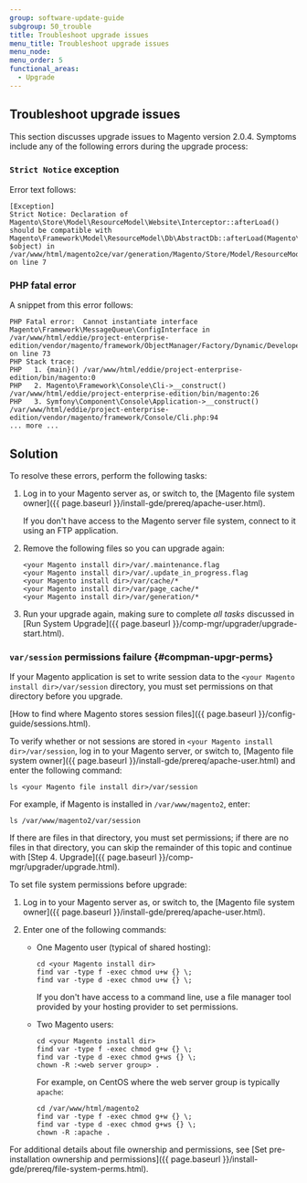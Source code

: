 ```yaml
---
group: software-update-guide
subgroup: 50_trouble
title: Troubleshoot upgrade issues
menu_title: Troubleshoot upgrade issues
menu_node:
menu_order: 5
functional_areas:
  - Upgrade
---
```


## Troubleshoot upgrade issues

This section discusses upgrade issues to Magento version 2.0.4. Symptoms include any of the following errors during the upgrade process:

### `Strict Notice` exception
Error text follows:

	[Exception]                                                                                                                                                
	Strict Notice: Declaration of Magento\Store\Model\ResourceModel\Website\Interceptor::afterLoad() should be compatible with Magento\Framework\Model\ResourceModel\Db\AbstractDb::afterLoad(Magento\Framework\DataObject $object) in /var/www/html/magento2ce/var/generation/Magento/Store/Model/ResourceModel/Website/Interceptor.php on line 7   

### PHP fatal error

A snippet from this error follows:

	PHP Fatal error:  Cannot instantiate interface Magento\Framework\MessageQueue\ConfigInterface in /var/www/html/eddie/project-enterprise-edition/vendor/magento/framework/ObjectManager/Factory/Dynamic/Developer.php on line 73
	PHP Stack trace:
	PHP   1. {main}() /var/www/html/eddie/project-enterprise-edition/bin/magento:0
	PHP   2. Magento\Framework\Console\Cli->__construct() /var/www/html/eddie/project-enterprise-edition/bin/magento:26
	PHP   3. Symfony\Component\Console\Application->__construct() /var/www/html/eddie/project-enterprise-edition/vendor/magento/framework/Console/Cli.php:94
	... more ...

## Solution

To resolve these errors, perform the following tasks:

1.	Log in to your Magento server as, or switch to, the [Magento file system owner]({{ page.baseurl }}/install-gde/prereq/apache-user.html).

	If you don't have access to the Magento server file system, connect to it using an FTP application.
2.	Remove the following files so you can upgrade again:

		<your Magento install dir>/var/.maintenance.flag
		<your Magento install dir>/var/.update_in_progress.flag
		<your Magento install dir>/var/cache/*
		<your Magento install dir>/var/page_cache/*
		<your Magento install dir>/var/generation/*

3.	Run your upgrade again, making sure to complete _all tasks_ discussed in [Run System Upgrade]({{ page.baseurl }}/comp-mgr/upgrader/upgrade-start.html).


### `var/session` permissions failure {#compman-upgr-perms}
If your Magento application is set to write session data to the `<your Magento install dir>/var/session` directory, you must set permissions on that directory before you upgrade.

[How to find where Magento stores session files]({{ page.baseurl }}/config-guide/sessions.html).

To verify whether or not sessions are stored in `<your Magento install dir>/var/session`, log in to your Magento server, or switch to, [Magento file system owner]({{ page.baseurl }}/install-gde/prereq/apache-user.html) and enter the following command:

	ls <your Magento file install dir>/var/session

For example, if Magento is installed in `/var/www/magento2`, enter:

	ls /var/www/magento2/var/session

If there are files in that directory, you must set permissions; if there are no files in that directory, you can skip the remainder of this topic and continue with [Step 4. Upgrade]({{ page.baseurl }}/comp-mgr/upgrader/upgrade.html).

To set file system permissions before upgrade:

1.	Log in to your Magento server as, or switch to, the [Magento file system owner]({{ page.baseurl }}/install-gde/prereq/apache-user.html).
2.	Enter one of the following commands:

	*	One Magento user (typical of shared hosting):

			cd <your Magento install dir>
			find var -type f -exec chmod u+w {} \;
			find var -type d -exec chmod u+w {} \;

		If you don't have access to a command line, use a file manager tool provided by your hosting provider to set permissions.

	*	Two Magento users:

			cd <your Magento install dir>
			find var -type f -exec chmod g+w {} \;
			find var -type d -exec chmod g+ws {} \;
			chown -R :<web server group> .

		For example, on CentOS where the web server group is typically `apache`:

			cd /var/www/html/magento2
			find var -type f -exec chmod g+w {} \;
			find var -type d -exec chmod g+ws {} \;
			chown -R :apache .

For additional details about file ownership and permissions, see [Set pre-installation ownership and permissions]({{ page.baseurl }}/install-gde/prereq/file-system-perms.html).
